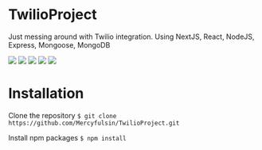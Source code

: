# TwilioProject
Just messing around with Twilio integration. Using NextJS, React, NodeJS, Express, Mongoose, MongoDB

![](https://img.shields.io/github/issues/Mercyfulsin/TwilioProject)
![](https://img.shields.io/github/forks/Mercyfulsin/TwilioProject)
![](https://img.shields.io/github/tag/Mercyfulsin/TwilioProject)
![](https://img.shields.io/github/release/Mercyfulsin/TwilioProject)
![](https://img.shields.io/github/issues/Mercyfulsin/TwilioProject)

# Installation
Clone the repository
`$ git clone https://github.com/Mercyfulsin/TwilioProject.git`

Install npm packages
`$ npm install`

